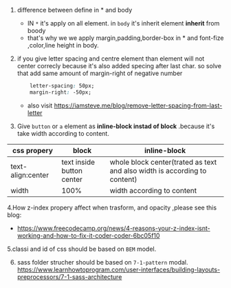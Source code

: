 1. difference between define in * and body
   -  IN `*` it's apply on all element. in `body` it's inherit element **inherit** from boody
    - that's why we we apply margin,padding,border-box in * and font-fize ,color,line height in body.
2. if you give letter spacing and centre element than element will not center correcly because it's also added specing after last char. so solve that add same amount of margin-right of negative number
   
    ```css
        letter-spacing: 50px;
        margin-right: -50px;
    ```

    -   also visit https://iamsteve.me/blog/remove-letter-spacing-from-last-letter

3. Give `button` or `a` element as **inline-block instad of block** .because it's take width according to content. 

| css propery       | block                     | inline-block                                                              |
| ----------------- | ------------------------- | ------------------------------------------------------------------------- |
| text-align:center | text inside button center | whole block center(trated as text and also width is according to content) |
| width             | 100%                      | width according to content                                                |  |  |


4.How z-index propery affect when trasform, and opacity ,please see this blog:
 -   https://www.freecodecamp.org/news/4-reasons-your-z-index-isnt-working-and-how-to-fix-it-coder-coder-6bc05f10
  
5.classi and id of css should be based on `BEM` model.

6. sass folder strucher should be based on `7-1-pattern` modal. https://www.learnhowtoprogram.com/user-interfaces/building-layouts-preprocessors/7-1-sass-architecture
